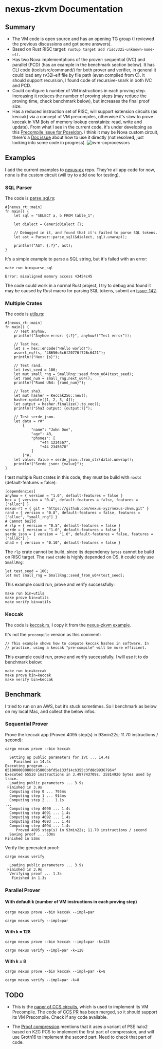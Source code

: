 # nexus-zkvm Documentation

## Summary

- The VM code is open source and has an opening TG group (I reviewed the previous discussions and got some answers).
- Based on Rust RISC target: `rustup target add riscv32i-unknown-none-elf`.
- Has two Nova implementations of the prover: sequential (IVC) and parallel (PCD) (has an example in the benchmark section below). It has CLI code (tools/src/command/) for both prover and verifier, in general it could load any rv32i-elf file by file path (even compiled from C). It should support recursion, I found code of recursive-snark in both IVC and PCD.
- Could configure `k` number of VM instructions in each proving step. Increasing it reduces the number of proving steps (may reduce the proving time, check benchmark below), but increases the final proof size.
- Has a reduced instruction set of RISC, will support extension circuits (as keccak) via a concept of VM precompiles, otherwise it's slow to prove keccak in VM (lots of memory lookup constaints: read, write and update). From what I see in the current code, it's under developing as this [Precompile issue for Poseidon](https://github.com/nexus-xyz/nexus-zkvm/issues/109). I think it may be Nova custom circuit, there's a [Doc issue](https://github.com/nexus-xyz/nexus-zkvm/issues/112) about how to use it directly (not resolved, just looking into some code in progress).
![nvm-coprocessors](https://github.com/nexus-xyz/nexus-zkvm/blob/main/docs/public/images/nvm-coprocessors.svg)

## Examples

I add the current examples to [nexus-ex](https://github.com/silathdiir/nexus-ex) repo. They're all app code for now, none is the custom circuit (will try to add one for testing).

### SQL Parser

The code is [parse_sql.rs](https://github.com/silathdiir/nexus-ex/blob/main/src/parse_sql.rs):
```
#[nexus_rt::main]
fn main() {
    let sql = "SELECT a, b FROM table_1";

    let dialect = GenericDialect {};

    // Debugged in it, and found that it's failed to parse SQL tokens.
    let ast = Parser::parse_sql(&dialect, sql).unwrap();

    println!("AST: {:?}", ast);
}
```

It's a simple example to parse a SQL string, but it's failed with an error:
```
make run bin=parse_sql

Error: misaligned memory access 43454c45
```
The code could work in a normal Rust project, I try to debug and found it may be caused by Rust macro for parsing SQL tokens, submit an [issue-142](https://github.com/nexus-xyz/nexus-zkvm/issues/142).

### Multiple Crates

The code is [utils.rs](https://github.com/silathdiir/nexus-ex/blob/main/src/utils.rs):
```
#[nexus_rt::main]
fn main() {
    // Test anyhow.
    println!("Anyhow error: {:?}", anyhow!("Test error"));

    // Test hex.
    let s = hex::encode("Hello world!");
    assert_eq!(s, "48656c6c6f20776f726c6421");
    println!("Hex: {s}");

    // Test rand.
    let test_seed = 100;
    let mut small_rng = SmallRng::seed_from_u64(test_seed);
    let rand_num = small_rng.next_u64();
    println!("Rand U64: {rand_num}");

    // Test sha3.
    let mut hasher = Keccak256::new();
    hasher.update([1, 2, 3, 4]);
    let output = hasher.finalize().to_vec();
    println!("Sha3 output: {output:?}");

    // Test serde_json.
    let data = r#"
        {
            "name": "John Doe",
            "age": 43,
            "phones": [
                "+44 1234567",
                "+44 2345678"
            ]
        }"#;
    let value: Value = serde_json::from_str(data).unwrap();
    println!("Serde json: {value}");
}
```

I test multiple Rust crates in this code, they must be build with `nostd` (default-features = false):
```
[dependencies]
anyhow = { version = "1.0", default-features = false }
hex = { version = "0.4", default-features = false, features = ["alloc"] }
nexus-rt = { git = "https://github.com/nexus-xyz/nexus-zkvm.git" }
rand = { version = "0.8", default-features = false, features = ["alloc", "small_rng"] }
# Cannot build
# rlp = { version = "0.5", default-features = false }
serde = { version = "1.0", default-features = false }
serde_json = { version = "1.0", default-features = false, features = ["alloc"] }
sha3 = { version = "0.10", default-features = false }
```

The `rlp` crate cannot be build, since its dependency `bytes` cannot be build on RISC target.
The `rand` crate is highly depended on OS, it could only use `SmallRng`:
```
let test_seed = 100;
let mut small_rng = SmallRng::seed_from_u64(test_seed);
```

This example could run, prove and verify successfully:
```
make run bin=utils
make prove bin=utils
make verify bin=utils
```

### Keccak

The code is [keccak.rs](https://github.com/silathdiir/nexus-ex/blob/main/src/keccak.rs), I copy it from the [nexus-zkvm example](https://github.com/nexus-xyz/nexus-zkvm/blob/main/examples/src/bin/keccak.rs).

It's not the `precompile` version as this comment:
```
// This example shows how to compute keccak hashes in software. In
// practice, using a keccak "pre-compile" will be more efficient.
```

This example could run, prove and verify successfully. I will use it to do benchmark below:
```
make run bin=keccak
make prove bin=keccak
make verify bin=keccak
```

## Benchmark

I tried to run on an AWS, but it’s stuck sometimes. So I benchmark as below on my local Mac, and collect the below infos.

### Sequential Prover

Prove the keccak app (Proved 4095 step(s) in 93min22s; 11.70 instructions / second):
```
cargo nexus prove --bin keccak

  Setting up public parameters for IVC ... 14.4s
    Finished in 14.4s
Executing program...
0510000000000c85000bbfd5e133f14cb355c3fd8d99367964f
Executed 65520 instructions in 3.497743709s. 25814920 bytes used by trace.
  Loading public parameters ... 3.9s
 Finished in 3.9s
  Computing step 0 ... 795ms
  Computing step 1 ... 914ms
  Computing step 2 ... 1.1s
...
  Computing step 4090 ... 1.4s
  Computing step 4091 ... 1.4s
  Computing step 4092 ... 1.4s
  Computing step 4093 ... 1.4s
  Computing step 4094 ... 1.4s
     Proved 4095 step(s) in 93min22s; 11.70 instructions / second
  Saving proof ... 53ms
Finished in 53ms
```

Verify the generated proof:
```
cargo nexus verify

  Loading public parameters ... 3.9s
 Finished in 3.9s
  Verifying proof ... 1.3s
   Finished in 1.3s
```

### Parallel Prover

#### With default k (number of VM instructions in each proving step)

```
cargo nexus prove --bin keccak --impl=par
```

```
cargo nexus verify --impl=par
```

#### With k = 128

```
cargo nexus prove --bin keccak --impl=par -k=128
```

```
cargo nexus verify --impl=par -k=128
```

#### With k = 8

```
cargo nexus prove --bin keccak --impl=par -k=8
```

```
cargo nexus verify --impl=par -k=8
```

## TODO

- This is the [paper of CCS circuits](https://eprint.iacr.org/2023/552), which is used to implement its VM Precompile. The code of [CCS PR](https://github.com/nexus-xyz/nexus-zkvm/pull/52) has been merged, so it should support its VM Precompile. Check if any code available.

- The [Proof compression](https://docs.nexus.xyz/Specs/nexus-prover#proof-compression) mentions that it uses a variant of PSE halo2 based on KZG PCS to implement the first part of compression, and will use Groth16 to implement the second part. Need to check that part of code.


